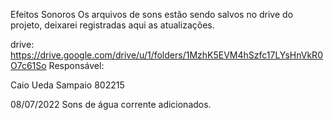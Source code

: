 Efeitos Sonoros
Os arquivos de sons estão sendo salvos no drive do projeto, deixarei registradas aqui as atualizações.

drive: https://drive.google.com/drive/u/1/folders/1MzhK5EVM4hSzfc17LYsHnVkR0O7c61So
Responsável:

Caio Ueda Sampaio	802215

08/07/2022
Sons de água corrente adicionados.
